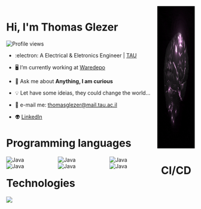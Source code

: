 <img align="right" height="380em" width="100rem" src="https://github.com/ThomasGl/ThomasGl/blob/main/brain.gif"/>

<h1 align="left">Hi, I'm Thomas Glezer</h1>
<p align="left"> <img src="https://komarev.com/ghpvc/?username=thomasgl&color=yellow" alt="Profile views" /> </p>

- :electron: A Electrical & Eletronics Engineer | [TAU](https://en-engineering.tau.ac.il/)

- 🖥️ I’m currently working at [Waredepo](https://www.waredepo.com/)

- 💬 Ask me about **Anything, I am curious**

- 💡 Let have some ideias, they could change the world...

- 📧 e-mail me: thomasglezer@mail.tau.ac.il

- 👽 [LinkedIn](https://www.linkedin.com/in/thomas-glezer-209662182/)

<h1>Programming languages</h1>

<img align="left" alt="Java" width="30px" style="padding-right:10px; width: 8rem; height: auto;" src="https://cdn.jsdelivr.net/gh/devicons/devicon/icons/elixir/elixir-original-wordmark.svg" />
<img align="left" alt="Java" width="30px" style="padding-right:10px; width: 8rem; height: auto;" src="https://cdn.jsdelivr.net/gh/devicons/devicon/icons/python/python-original-wordmark.svg" />
<img align="left" alt="Java" width="30px" style="padding-right:10px; width: 8rem; height: auto;" src="https://cdn.jsdelivr.net/gh/devicons/devicon/icons/matlab/matlab-original.svg" />
<img align="left" alt="Java" width="30px" style="padding-right:10px; width: 8rem; height: auto;" src="https://cdn.jsdelivr.net/gh/devicons/devicon/icons/cplusplus/cplusplus-original.svg" />
<img align="left" alt="Java" width="30px" style="padding-right:10px; width: 8rem; height: auto;" src="https://cdn.jsdelivr.net/gh/devicons/devicon/icons/c/c-original.svg" />
<img align="left" alt="Java" width="30px" style="padding-right:10px; width: 8rem; height: auto;" src="https://cdn.jsdelivr.net/gh/devicons/devicon/icons/bash/bash-original.svg" />        

<h1>CI/CD Technologies</h1>
<img align="left" width="30px" style="padding-right:10px; width: 8rem; height: auto;" src="https://cdn.jsdelivr.net/gh/devicons/devicon/icons/docker/docker-original.svg" />        
